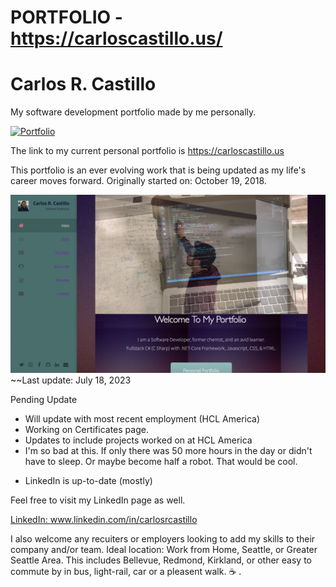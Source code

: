 # PORTFOLIO - https://carloscastillo.us/
# Carlos R. Castillo

My software development portfolio made by me personally.

[![Portfolio](https://img.shields.io/badge/Resume-PDF-brightgreen.svg)](https://carlos-c-portfolio.herokuapp.com/images/Resume-Carlos-R-Castillo.pdf)

The link to my current personal portfolio is https://carloscastillo.us

This portfolio is an ever evolving work that is being updated as my life's career moves forward.  Originally started on: October 19, 2018.

![](public/images/ScreenShotPortfolio.png?raw=true)
~~Last update: July 18, 2023

Pending Update
* Will update with most recent employment (HCL America)
* Working on Certificates page.
* Updates to include projects worked on at HCL America
* I'm so bad at this.  If only there was 50 more hours in the day or didn't have to sleep.  Or maybe become half a robot.  That would be cool.
- LinkedIn is up-to-date (mostly)



 Feel free to visit my LinkedIn page as well.


[LinkedIn:  ](www.linkedin.com/in/carlosrcastillo)
www.linkedin.com/in/carlosrcastillo

I also welcome any recuiters or employers looking to add my skills to their company and/or team.
Ideal location:  Work from Home, Seattle, or Greater Seattle Area.  This includes Bellevue, Redmond, Kirkland, or other easy to commute by in bus, light-rail, car or a pleasent walk.
:coffee: .
